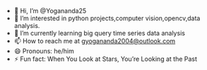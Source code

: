 - 👋 Hi, I’m @Yogananda25
- 👀 I’m interested in python projects,computer vision,opencv,data analysis.
- 🌱 I’m currently learning big query time series data analysis
- 📫 How to reach me at gyogananda2004@outlook.com
- 😄 Pronouns: he/him
- ⚡ Fun fact: When You Look at Stars, You’re Looking at the Past

<!---
Yogananda25/Yogananda25 is a ✨ special ✨ repository because its `README.md` (this file) appears on your GitHub profile.
You can click the Preview link to take a look at your changes.
--->
